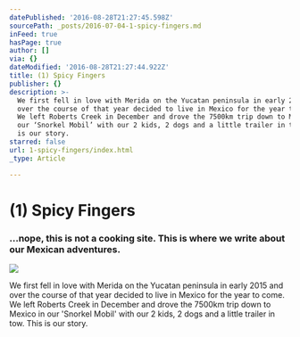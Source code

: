 ```yaml
---
datePublished: '2016-08-28T21:27:45.598Z'
sourcePath: _posts/2016-07-04-1-spicy-fingers.md
inFeed: true
hasPage: true
author: []
via: {}
dateModified: '2016-08-28T21:27:44.922Z'
title: (1) Spicy Fingers
publisher: {}
description: >-
  We first fell in love with Merida on the Yucatan peninsula in early 2015 and
  over the course of that year decided to live in Mexico for the year to come.
  We left Roberts Creek in December and drove the 7500km trip down to Mexico in
  our ‘Snorkel Mobil’ with our 2 kids, 2 dogs and a little trailer in tow. This
  is our story.
starred: false
url: 1-spicy-fingers/index.html
_type: Article

---
```

# (1) Spicy Fingers

### ...nope, this is not a cooking site. This is where we write about our Mexican adventures.
![](https://the-grid-user-content.s3-us-west-2.amazonaws.com/67df4ef9-10ad-4086-a42f-c12cd0eb3df0.jpg)

We first fell in love with Merida on the Yucatan peninsula in early 2015 and over the course of that year decided to live in Mexico for the year to come. We left Roberts Creek in December and drove the 7500km trip down to Mexico in our 'Snorkel Mobil' with our 2 kids, 2 dogs and a little trailer in tow. This is our story.